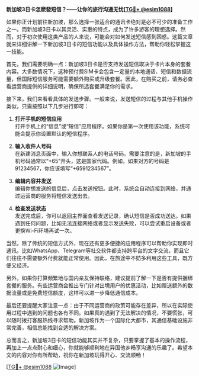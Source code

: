 **新加坡3日卡怎麽發短信？——让你的旅行沟通无忧[[TG💪+ @esim1088](https://t.me/s/esim1088)]**

如果你正计划前往新加坡，那么选择一张适合的通讯卡绝对是必不可少的准备工作之一。而新加坡3日卡以其灵活、实惠的特点，成为了许多游客的理想选择。然而，对于初次使用这类产品的人来说，可能会对如何发送短信感到困惑。这篇文章就来详细讲解一下新加坡3日卡的短信功能以及具体操作方法，帮助你轻松掌握这一技能。

首先，我们需要明确一点：新加坡3日卡是否支持发送短信取决于卡片本身的套餐内容。大多数情况下，这种预付费SIM卡会包含一定量的本地通话、短信和数据流量，但国际短信服务可能需要额外购买或升级套餐。因此，在购买之前，请务必查看运营商提供的详细说明，确保所选套餐满足你的需求。

接下来，我们来看看具体的发送步骤。一般来说，发送短信的过程与其他手机操作类似，只需按照以下几步进行即可：

1. **打开手机的短信应用**  
   打开手机上的“信息”或“短信”应用程序。如果你是第一次使用该功能，系统可能会提示你设置默认的短信程序。

2. **输入收件人号码**  
   在新建消息页面中，输入你想联系人的电话号码。需要注意的是，新加坡的手机号码通常以“+65”开头，这是国家代码。例如，如果对方的号码是91234567，你应该填写“+6591234567”。

3. **编辑内容并发送**  
   编辑你想发送的信息后，点击发送按钮。此时，系统会自动连接到网络，并通过运营商的服务将短信发送出去。

4. **检查发送状态**  
   发送完成后，你可以返回主界面查看发送记录，确认短信是否成功送达。如果遇到任何问题，比如无法连接网络或者显示发送失败，可以尝试重启设备或者更换Wi-Fi环境再试一次。

当然，除了传统的短信方式外，现在还有更多便捷的应用程序可以帮助你实现即时通讯。比如WhatsApp、Telegram等社交软件都支持跨平台的文字交流，而且它们往往不需要额外付费就能正常使用。因此，在旅途中不妨多利用这些工具，既方便又经济。

另外，如果你打算频繁地与国内亲友保持联络，建议提前了解一下是否有提供捆绑套餐的服务。有些运营商会推出专门针对出境用户的优惠活动，比如赠送额外的数据流量或是免费短信额度，这样可以进一步降低通信成本。

最后还要提醒大家注意一点：由于不同运营商的政策可能存在差异，所以在实际使用过程中遇到的问题也各有不同。如果真的遇到了无法解决的情况，不要慌张，可以随时拨打客服热线寻求帮助。新加坡作为一个国际化大都市，其通信基础设施非常完善，相信总能找到合适的解决方案。

总而言之，新加坡3日卡的短信功能其实并不复杂，只要掌握了基本的操作流程，再加上一点点耐心和细心，你就能够顺利地在异国他乡畅享沟通的乐趣了。希望本文的内容对你有所帮助，祝你在新加坡玩得开心、交流顺畅！

[[TG💪+ @esim1088](https://t.me/s/esim1088) ![Image](https://i.postimg.cc/4NQfJmqS/Snipaste-2025-05-13-00-14-12.png)]